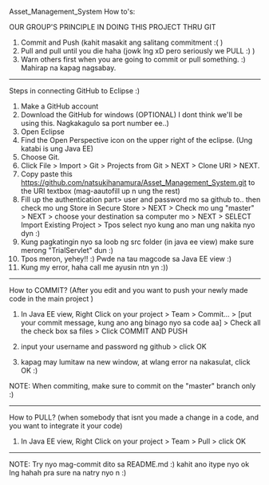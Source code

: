 Asset_Management_System
How to's:

OUR GROUP'S PRINCIPLE IN DOING THIS PROJECT THRU GIT  
1. Commit and Push (kahit masakit ang salitang commitment :( )   
2. Pull and pull until you die haha (jowk lng xD pero seriously we PULL :) )  
3. Warn others first when you are going to commit or pull something. :) Mahirap na kapag nagsabay.  

----------------------------------------------------------------------------------------------------
Steps in connecting GitHub to Eclipse :)  
1. Make a GitHub account  
2. Download the GitHub for windows (OPTIONAL) I dont think we'll be using this. Nagkakagulo sa port number ee..)  
3. Open Eclipse  
4. Find the Open Perspective icon on the upper right of the eclipse. (Ung katabi is ung Java EE)  
5. Choose Git.  
6. Click File > Import > Git > Projects from Git > NEXT > Clone URI > NEXT.  
7. Copy paste this https://github.com/natsukihanamura/Asset_Management_System.git to the URI textbox (mag-aautofill up n ung the rest)  
8. Fill up the authentication part> user and password mo sa github to.. then check mo ung Store in Secure Store > NEXT > Check mo ung "master" > NEXT > choose your destination sa computer mo > NEXT > SELECT Import Existing Project > Tpos select nyo kung ano man ung nakita nyo dyn :)   
9. Kung pagkatingin nyo sa loob ng src folder (in java ee view) make sure merong "TrialServlet" dun :)  
11. Tpos meron, yehey!! :) Pwde na tau magcode sa Java EE view :)  
12. Kung my error, haha call me ayusin ntn yn :))   

-----------------------------------------------------------------------------------------------------------
How to COMMIT? (After you edit and you want to push your newly made code in the main project )  
1. In Java EE view, Right Click on your project > Team > Commit... > [put your commit message, kung ano ang binago nyo sa code aa] > Check all the check box sa files > Click COMMIT AND PUSH  

2. input your username and password ng github > click OK  

3. kapag may lumitaw na new window, at wlang error na nakasulat, click OK :)  

NOTE: When commiting, make sure to commit on the "master" branch only :)  

-----------------------------------------------------------------------------------------------------------
How to PULL? (when somebody that isnt you made a change in a code, and you want to integrate it your code)  
1. In Java EE view, Right Click on your project > Team > Pull > click OK   

-----------------------------------------------------------------------------------------------------------

NOTE: Try nyo mag-commit dito sa README.md :) kahit ano itype nyo ok lng hahah pra sure na natry nyo n :) 

